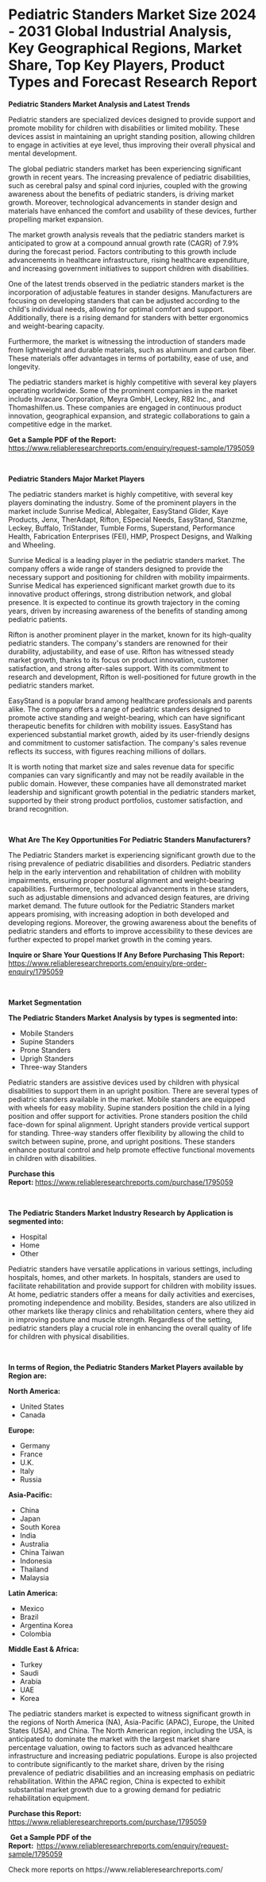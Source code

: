 <p><h1>Pediatric Standers Market Size 2024 - 2031 Global Industrial Analysis, Key Geographical Regions, Market Share, Top Key Players, Product Types and Forecast Research Report</h1></p><p><strong>Pediatric Standers Market Analysis and Latest Trends</strong></p>
<p><p>Pediatric standers are specialized devices designed to provide support and promote mobility for children with disabilities or limited mobility. These devices assist in maintaining an upright standing position, allowing children to engage in activities at eye level, thus improving their overall physical and mental development.</p><p>The global pediatric standers market has been experiencing significant growth in recent years. The increasing prevalence of pediatric disabilities, such as cerebral palsy and spinal cord injuries, coupled with the growing awareness about the benefits of pediatric standers, is driving market growth. Moreover, technological advancements in stander design and materials have enhanced the comfort and usability of these devices, further propelling market expansion.</p><p>The market growth analysis reveals that the pediatric standers market is anticipated to grow at a compound annual growth rate (CAGR) of 7.9% during the forecast period. Factors contributing to this growth include advancements in healthcare infrastructure, rising healthcare expenditure, and increasing government initiatives to support children with disabilities.</p><p>One of the latest trends observed in the pediatric standers market is the incorporation of adjustable features in stander designs. Manufacturers are focusing on developing standers that can be adjusted according to the child's individual needs, allowing for optimal comfort and support. Additionally, there is a rising demand for standers with better ergonomics and weight-bearing capacity.</p><p>Furthermore, the market is witnessing the introduction of standers made from lightweight and durable materials, such as aluminum and carbon fiber. These materials offer advantages in terms of portability, ease of use, and longevity.</p><p>The pediatric standers market is highly competitive with several key players operating worldwide. Some of the prominent companies in the market include Invacare Corporation, Meyra GmbH, Leckey, R82 Inc., and Thomashilfen.us. These companies are engaged in continuous product innovation, geographical expansion, and strategic collaborations to gain a competitive edge in the market.</p></p>
<p><strong>Get a Sample PDF of the Report:&nbsp;</strong> <a href="https://www.reliableresearchreports.com/enquiry/request-sample/1795059">https://www.reliableresearchreports.com/enquiry/request-sample/1795059</a></p>
<p>&nbsp;</p>
<p><strong>Pediatric Standers Major Market Players</strong></p>
<p><p>The pediatric standers market is highly competitive, with several key players dominating the industry. Some of the prominent players in the market include Sunrise Medical, Ablegaiter, EasyStand Glider, Kaye Products, Jenx, TherAdapt, Rifton, ESpecial Needs, EasyStand, Stanzme, Leckey, Buffalo, TriStander, Tumble Forms, Superstand, Performance Health, Fabrication Enterprises (FEI), HMP, Prospect Designs, and Walking and Wheeling.</p><p>Sunrise Medical is a leading player in the pediatric standers market. The company offers a wide range of standers designed to provide the necessary support and positioning for children with mobility impairments. Sunrise Medical has experienced significant market growth due to its innovative product offerings, strong distribution network, and global presence. It is expected to continue its growth trajectory in the coming years, driven by increasing awareness of the benefits of standing among pediatric patients.</p><p>Rifton is another prominent player in the market, known for its high-quality pediatric standers. The company's standers are renowned for their durability, adjustability, and ease of use. Rifton has witnessed steady market growth, thanks to its focus on product innovation, customer satisfaction, and strong after-sales support. With its commitment to research and development, Rifton is well-positioned for future growth in the pediatric standers market.</p><p>EasyStand is a popular brand among healthcare professionals and parents alike. The company offers a range of pediatric standers designed to promote active standing and weight-bearing, which can have significant therapeutic benefits for children with mobility issues. EasyStand has experienced substantial market growth, aided by its user-friendly designs and commitment to customer satisfaction. The company's sales revenue reflects its success, with figures reaching millions of dollars.</p><p>It is worth noting that market size and sales revenue data for specific companies can vary significantly and may not be readily available in the public domain. However, these companies have all demonstrated market leadership and significant growth potential in the pediatric standers market, supported by their strong product portfolios, customer satisfaction, and brand recognition.</p></p>
<p>&nbsp;</p>
<p><strong>What Are The Key Opportunities For Pediatric Standers Manufacturers?</strong></p>
<p><p>The Pediatric Standers market is experiencing significant growth due to the rising prevalence of pediatric disabilities and disorders. Pediatric standers help in the early intervention and rehabilitation of children with mobility impairments, ensuring proper postural alignment and weight-bearing capabilities. Furthermore, technological advancements in these standers, such as adjustable dimensions and advanced design features, are driving market demand. The future outlook for the Pediatric Standers market appears promising, with increasing adoption in both developed and developing regions. Moreover, the growing awareness about the benefits of pediatric standers and efforts to improve accessibility to these devices are further expected to propel market growth in the coming years.</p></p>
<p><strong>Inquire or Share Your Questions If Any Before Purchasing This Report:</strong> <a href="https://www.reliableresearchreports.com/enquiry/pre-order-enquiry/1795059">https://www.reliableresearchreports.com/enquiry/pre-order-enquiry/1795059</a></p>
<p>&nbsp;</p>
<p><strong>Market Segmentation</strong></p>
<p><strong>The Pediatric Standers Market Analysis by types is segmented into:</strong></p>
<p><ul><li>Mobile Standers</li><li>Supine Standers</li><li>Prone Standers</li><li>Uprigh Standers</li><li>Three-way Standers</li></ul></p>
<p><p>Pediatric standers are assistive devices used by children with physical disabilities to support them in an upright position. There are several types of pediatric standers available in the market. Mobile standers are equipped with wheels for easy mobility. Supine standers position the child in a lying position and offer support for activities. Prone standers position the child face-down for spinal alignment. Upright standers provide vertical support for standing. Three-way standers offer flexibility by allowing the child to switch between supine, prone, and upright positions. These standers enhance postural control and help promote effective functional movements in children with disabilities.</p></p>
<p><strong>Purchase this Report:&nbsp;</strong><a href="https://www.reliableresearchreports.com/purchase/1795059">https://www.reliableresearchreports.com/purchase/1795059</a></p>
<p>&nbsp;</p>
<p><strong>The Pediatric Standers Market Industry Research by Application is segmented into:</strong></p>
<p><ul><li>Hospital</li><li>Home</li><li>Other</li></ul></p>
<p><p>Pediatric standers have versatile applications in various settings, including hospitals, homes, and other markets. In hospitals, standers are used to facilitate rehabilitation and provide support for children with mobility issues. At home, pediatric standers offer a means for daily activities and exercises, promoting independence and mobility. Besides, standers are also utilized in other markets like therapy clinics and rehabilitation centers, where they aid in improving posture and muscle strength. Regardless of the setting, pediatric standers play a crucial role in enhancing the overall quality of life for children with physical disabilities.</p></p>
<p>&nbsp;</p>
<p><strong>In terms of Region, the Pediatric Standers Market Players available by Region are:</strong></p>
<p>
    <p> <strong> North America: </strong>
        <ul>
            <li>United States</li>
            <li>Canada</li>
        </ul>
        </p> 
    <p> <strong> Europe: </strong>
        <ul>
            <li>Germany</li>
            <li>France</li>
            <li>U.K.</li>
            <li>Italy</li>
            <li>Russia</li>
        </ul>
        </p> 
    <p> <strong> Asia-Pacific: </strong>
        <ul>
            <li>China</li>
            <li>Japan</li>
            <li>South Korea</li>
            <li>India</li>
            <li>Australia</li>
            <li>China Taiwan</li>
            <li>Indonesia</li>
            <li>Thailand</li>
            <li>Malaysia</li>
        </ul>
        </p> 
    <p> <strong> Latin America: </strong>
        <ul>
            <li>Mexico</li>
            <li>Brazil</li>
            <li>Argentina Korea</li>
            <li>Colombia</li>
        </ul>
        </p> 
    <p> <strong> Middle East & Africa: </strong>
        <ul>
            <li>Turkey</li>
            <li>Saudi</li>
            <li>Arabia</li>
            <li>UAE</li>
            <li>Korea</li>
        </ul>
    </p>
    </p>
<p><p>The pediatric standers market is expected to witness significant growth in the regions of North America (NA), Asia-Pacific (APAC), Europe, the United States (USA), and China. The North American region, including the USA, is anticipated to dominate the market with the largest market share percentage valuation, owing to factors such as advanced healthcare infrastructure and increasing pediatric populations. Europe is also projected to contribute significantly to the market share, driven by the rising prevalence of pediatric disabilities and an increasing emphasis on pediatric rehabilitation. Within the APAC region, China is expected to exhibit substantial market growth due to a growing demand for pediatric rehabilitation equipment.</p></p>
<p><strong>Purchase this Report: </strong><a href="https://www.reliableresearchreports.com/purchase/1795059">https://www.reliableresearchreports.com/purchase/1795059</a></p>
<p>&nbsp;<strong>Get a Sample PDF of the Report:&nbsp;&nbsp;</strong><a href="https://www.reliableresearchreports.com/enquiry/request-sample/1795059">https://www.reliableresearchreports.com/enquiry/request-sample/1795059</a></p>
<p><strong></strong></p>
<p>Check more reports on https://www.reliableresearchreports.com/</p>